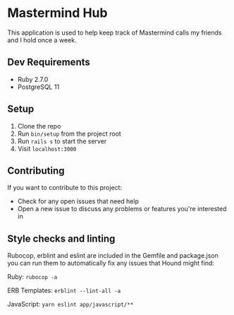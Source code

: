# Mastermind Hub

This application is used to help keep track of Mastermind calls my friends and I
hold once a week.

## Dev Requirements

* Ruby 2.7.0
* PostgreSQL 11

## Setup

1. Clone the repo
1. Run `bin/setup` from the project root
1. Run `rails s` to start the server
1. Visit `localhost:3000`

## Contributing

If you want to contribute to this project: 

* Check for any open issues that need help
* Open a new issue to discuss any problems or features you're interested in


## Style checks and linting

Rubocop, erblint and eslint are included in the Gemfile and package.json you can
run them to automatically fix any issues that Hound might find:

Ruby:
`rubocop -a`

ERB Templates:
`erblint --lint-all -a`

JavaScript:
`yarn eslint app/javascript/**`
